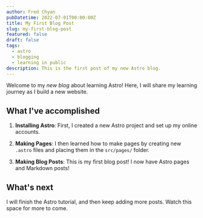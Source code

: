 ```yaml
---
author: Fred Chyan
pubDatetime: 2022-07-01T00:00:00Z
title: My First Blog Post
slug: my-first-blog-post
featured: false
draft: false
tags:
  - astro
  - blogging
  - learning in public
description: This is the first post of my new Astro blog.
---
```


Welcome to my _new blog_ about learning Astro! Here, I will share my learning journey as I build a new website.

## What I've accomplished

1. **Installing Astro**: First, I created a new Astro project and set up my online accounts.

2. **Making Pages**: I then learned how to make pages by creating new `.astro` files and placing them in the `src/pages/` folder.

3. **Making Blog Posts**: This is my first blog post! I now have Astro pages and Markdown posts!

## What's next

I will finish the Astro tutorial, and then keep adding more posts. Watch this space for more to come.
